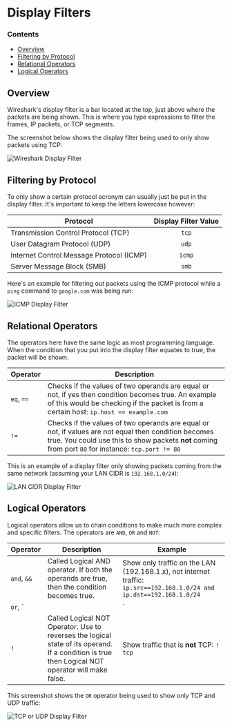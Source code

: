 # Display Filters
<!--TOC_START-->
### Contents
- [Overview](#overview)
- [Filtering by Protocol](#filtering-by-protocol)
- [Relational Operators](#relational-operators)
- [Logical Operators](#logical-operators)

<!--TOC_END-->
## Overview
Wireshark's display filter is a bar located at the top, just above where the packets are being shown.
This is where you type expressions to filter the frames, IP packets, or TCP segments.

The screenshot below shows the display filter being used to only show packets using TCP:

![Wireshark Display Filter](https://lh3.googleusercontent.com/VtovFjwfL1fIKWCN8cZ1D_D_gM0sRlACU-Tj0aOGRDkuVj1MFb7fw5oS4qLkcWMXNwDvFumS546eKLJqwMGztwep24tC-DQKgp13lLVO1SRSATgNERooMwBDqc4d6E3GmLFkg56HekgIiAaFp46KUfhNMlHMm8r0zfqYlHmgzj9F5Lu0LMD8Umk_MKZrDW-n0GGVBQabe4pEx0nO2OBXbJxCzJqWzUd9f9czTTWNacs2XTj2nl3kQdMxmFyM4GJoZNAORRyj60PwT83RGyprUwDNnlTXGojOqsrMzktKbUCIpIre4nSZN8vwl_kfKr69p-GDO-DBt9dMHZh7dw2gg2hH8eqOZA5FPs1bwTcJJySrBRzWmFV1u6DW1RySHfFFglno2r3wzWMeyrG0rMLZBYDZiBNfvlMOOTLG_jK8WZ-fyFBQ367oUerKerL6GKwSWvP86VfA1YhZNwrjSQvIxmJAZCbeFpU5A0LJkyNnolOashFVHqIktURpgc2ZkeyJa_hjFvN3qzJ6upw9f7pi-TTnoIhT6BP8W70LpGHuxxb_NncEQj6_sHm0Ksfnv14hz5yraDRKliSTzx87l4izwMSL45neSozGzpR_8feTc3ouSTyoS5hoE1lRLLg4UEmtbvlkWOC_oN2qQLs-QGgWCVu52jcyBEsUtVCFUHKOC7QxGm2227d1uHG0XjIYLITYd_sIgDAUo3oG7lskrtL06Xcchpjf31N4Hovmo3Z0inFOBThP=w1168-h404-no)

## Filtering by Protocol
To only show a certain protocol acronym can usually just be put in the display filter.
It's important to keep the letters lowercase however:

| Protocol | Display Filter Value |
|----------|:--------------------:|
| Transmission Control Protocol (TCP) | `tcp` |
| User Datagram Protocol (UDP) | `udp` |
| Internet Control Message Protocol (ICMP) | `icmp` |
| Server Message Block (SMB) | `smb` |

Here's an example for filtering out packets using the ICMP protocol while a `ping` command to `google.com` was being run:

![ICMP Display Filter](https://lh3.googleusercontent.com/W1j_AtrwMCGBhr3yRUnMc50qgVoltCOT1AnFXXSU9U_8TcSsi1rXDsoPnKiAXxUllgfHsN4dXLB2Bq09aVvPfhwYKgCAQLDoa5hWNnEZ2nvc6HNSB1lZDafJl61jg-ZXwaaRXf687Fyi0viLOO5dUpJoy6IcabiMiKAUDmpjbVXrfg0E11sTT-rFXIF0ecanlyvQl0KsJyugNM3NpoYaDnXSQuhDfCfESy9wF7YHpsMXhadOCk27DVheYB5vEVHFH7GTEmEU8eBxXTI32edzXU14UN1wCUEBv4OqVUEmrt36SweGI1TJ8XW6rT70Zs5Dt1raERiZnLHwYAkG9axjn2SMrCtcXNC1fALajWJ-v5V42qJry_EEs-BLGhwwFPBSWnayEhOHHUHf7GjTVlLIW51ZfVNbdNB9tBkW9s6RNbO6KYXtKe7gtx4WXeDBIVNfy3CK0j8pHdvWDE6K4A6ghpv0a2Gn0ASYGtW13sU90VwR6zmwmYW57Cjm1R9c93amp3SzKoqHEYGJ5fH_qF-lHH7b0UGpLGXeu05K-plJ7lBWJPyOqSMk_2jGwki5hjr-vFMajJu0CrdfdfSD2gQGG-LsUZCgVUbtBS7jUhDeHpOrYpAW6GNNrZ8Gq3hGVlniI9pW_uN3TG8KPuHO47_KGhlWRRXoaiwyiTACFZL187_gveZGYwiTlnC53BA5L4nqzdLXhX1WJ4usBTdZeiBaOVZT8UT-HyAA1EBxeFOhi2eTPWHW=w1168-h339-no)

## Relational Operators
The operators here have the same logic as most programming language.
When the condition that you put into the display filter equates to true, the packet will be shown.

| Operator | Description |
|----------|-------------|
| `eq`, `==`     | Checks if the values of two operands are equal or not, if yes then condition becomes true. An example of this would be checking if the packet is from a certain host: `ip.host == example.com` |
| `!=`     | Checks if the values of two operands are equal or not, if values are not equal then condition becomes true. You could use this to show packets **not** coming from port `80` for instance: `tcp.port != 80` |

This is an example of a display filter only showing packets coming from the same network (assuming your LAN CIDR is `192.168.1.0/24`):

![LAN CIDR Display Filter](https://lh3.googleusercontent.com/6CwjtGqMl4NkyBbg7vmK86Kl4G_Las0jBT55O4pRbRCLIqkGGJ2HyL5HmUMZWyTu4e1MQ63m5dLaXjlQJ3BFy-nk5NOStU-asvSoo_8vl3lW3Kg2x5eA6JR25pyOb72VyRj1yyh6JF7uwIWNPz4Ad0yZIxLzvIkEsAbOblv4UwuusxrVoKPosDqVad0ndkWthd-WWbhbW21m-wB3aM6z0vLrJ8oKwmVHejE_6fKg8WxlXc-56tp_kYVqHj2Wn0NAmPJZSSTsXUnKHOHvYvXxM1trL5UU0snyeDQ6EDZgCqbGMy1oeEcThQxOSw05GuL8OYS7yLm6nkPSz_6_VzQ5FteQBmpzEh1PqyGhAofMVSaCevCH764jn8SDNHWq0hBVQV9MpCbgTJk4LlQ7mu27J5PqrQb62oC_ifZir4OIApmp8RwMoy6ORsLeUgwvDUj0S9ogKM4LiunfwpQJfDv0dfujnBdmPl_E888jMzOrK6TNfhHl0kSzzJqftX9fR7iMDRC6W4BkQ2sWOuwKjPeCa_MWW1m7LZp5mcztXo7sWSOayTiQp6hoeYRtniDQWWwcLRrxJr-yh0tR0lCZRCJ3uKfMySLxuCHFvl3waw21WGFJuISKTMPlakdSdhR97GNiMWRLH_D3jR9fVlY2g4G8ieMwob8asaSDD7Fhlxh048gzpxhxPBvrjX3tifkcxWlkwvgdH4fJb6DRIF84KxULv4zA0QZizWsc0ubl2iG2MAyRKv8G=w914-h266-no)

## Logical Operators
Logical operators allow us to chain conditions to make much more complex and specific filters.
The operators are `AND`, `OR` and `NOT`:

| Operator | Description | Example |
|----------|-------------|---------|
| `and`, `&&` | Called Logical AND operator. If both the operands are true, then the condition becomes true. | Show only traffic on the LAN (192.168.1.x), not internet traffic: `ip.src==192.168.1.0/24 and ip.dst==192.168.1.0/24`
| `or`, `||` | Called Logical OR Operator. If any of the two operands is true, then condition becomes true. | Show only SMTP (TCP port 25) and ICMP Traffic: `tcp.port eq 25 or icmp`
| `!` | Called Logical NOT Operator. Use to reverses the logical state of its operand. If a condition is true then Logical NOT operator will make false. | Show traffic that is **not** TCP: `! tcp`

This screenshot shows the `OR` operator being used to show only TCP and UDP traffic:

![TCP or UDP Display Filter](https://lh3.googleusercontent.com/s7gigEWszpwt0APSZOQkmnKx3lrT3PIKTVXurtak5b8Cmns1tCXupkHebkeMnLE6UEruCNURqRffOVEuAm4D_CdGIB5l322zS64oRfXoH49o-WlPhOPMHxhAFYwjpSLKOmzjf2LXxGwA2Pfi4GhSKH6D0gUNuEBCKTWGmSr6lUbru6yLrdLvNYqsTPeN8xTbnUv8zoNDeDcCGi85kkWoRLnWLiNdh-tmyzR5zm2WwoJjieZj3ppKskV36Lg_alOG-bXWttS2LgMaa6nnIo-qz7dldXMTLt7lmQ_Tp3fNlkh1gmnu7CHhqAHTt3W3ga1qpiCMZXaj4mRr86MZqMAE84ovR5FVLsRQuDIjnUDMJlGhJe1qkNg92hHrbQTPAZ56E98Ag2C1Q3vcfUMXRgOh_TW0TeV8RwUh5mf2ioSS_rvkC5uYSuFJhDWpGUD0Hza0zKa-Jg9P6FAhdJ_M7C-LJ8neDAcJmK9Tq0l7BA73iX9-Lmesg9_425qCaf2mpTBq7G4nfPQYbRjWPqTQrxGi32kllDnWjL2SmFJPPriXf8H3sisGrbSmLMdyq8dnF-BA4Vd2owCG-ubg0WRj5unh_W9kJqedcyo-cZsDNWoDySbv3a3IR2QcUjfoNIV3PvJ1LDbEm-0hqdZnD0Cw8h--_ryYIe9WqvZ7NQFINe1LiI4hTA2YnFtw4MWMlivrdY1zN4Po9AujxCq3ezvJ07lM658GvBfX2_EfB2GXCxgOh4qKNUNH=w1165-h341-no)
